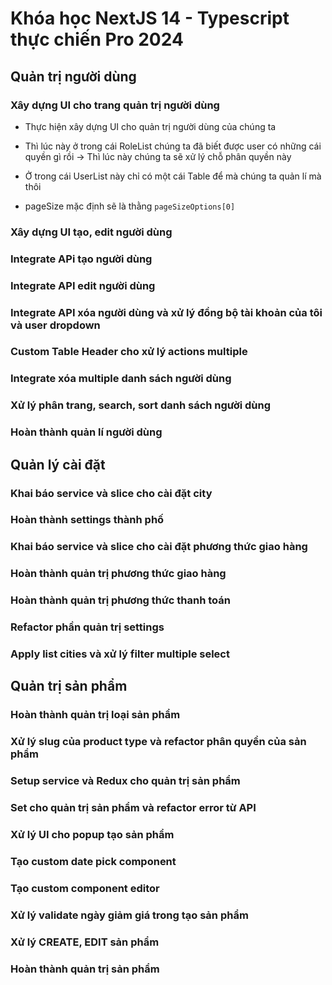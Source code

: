 # Khóa học NextJS 14 - Typescript thực chiến Pro 2024

## Quản trị người dùng

### Xây dựng UI cho trang quản trị người dùng

- Thực hiện xây dựng UI cho quản trị người dùng của chúng ta

- Thì lúc này ở trong cái RoleList chúng ta đã biết được user có những cái quyền gì rồi -> Thì lúc này chúng ta sẽ xử lý chỗ phân quyền này

- Ở trong cái UserList này chỉ có một cái Table để mà chúng ta quản lí mà thôi

- pageSize mặc định sẽ là thằng `pageSizeOptions[0]`

### Xây dựng UI tạo, edit người dùng

### Integrate APi tạo người dùng

### Integrate API edit người dùng

### Integrate API xóa người dùng và xử lý đồng bộ tài khoản của tôi và user dropdown

### Custom Table Header cho xử lý actions multiple

### Integrate xóa multiple danh sách người dùng

### Xử lý phân trang, search, sort danh sách người dùng

### Hoàn thành quản lí người dùng

## Quản lý cài đặt

### Khai báo service và slice cho cài đặt city

### Hoàn thành settings thành phố

### Khai báo service và slice cho cài đặt phương thức giao hàng

### Hoàn thành quản trị phương thức giao hàng

### Hoàn thành quản trị phương thức thanh toán

### Refactor phần quản trị settings

### Apply list cities và xử lý filter multiple select

## Quản trị sản phẩm

### Hoàn thành quản trị loại sản phẩm

### Xử lý slug của product type và refactor phân quyền của sản phẩm

### Setup service và Redux cho quản trị sản phẩm

### Set cho quản trị sản phẩm và refactor error từ API

### Xử lý UI cho popup tạo sản phẩm

### Tạo custom date pick component

### Tạo custom component editor

### Xử lý validate ngày giảm giá trong tạo sản phẩm

### Xử lý CREATE, EDIT sản phẩm

### Hoàn thành quản trị sản phẩm
